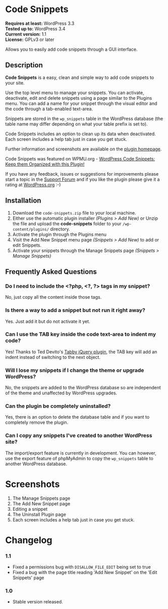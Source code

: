 Code Snippets
=============

**Requires at least:** WordPress 3.3   
**Tested up to:** WordPress 3.4   
**Current version:** 1.1   
**License:** GPLv3 or later   

Allows you to easily add code snippets through a GUI interface.

Description
-----------

**Code Snippets** is a easy, clean and simple way to add code snippets to your site. 

Use the top level menu to manage your snippets. You can activate, deactivate, edit and delete snippets using a page similar to the Plugins menu. You can add a name for your snippet through the visual editor and the code through a tab-enabled text-area.

Snippets are stored in the `wp_snippets` table in the WordPress database (the table name may differ depending on what your table prefix is set to).

Code Snippets includes an option to clean up its data when deactivated. Each screen includes a help tab just in case you get stuck.

Further information and screenshots are available on the [plugin homepage]( http://bungeshea.wordpress.com/plugins/code-snippets).

Code Snippets was featured on WPMU.org - [WordPress Code Snippets: Keep them Organized with this Plugin!](http://wpmu.org/wordpress-code-snippets/)

If you have any feedback, issues or suggestions for improvements please start a topic in the [Support Forum](http://wordpress.org/support/plugin/code-snippets) and if you like the plugin please give it a rating at [WordPress.org](http://wordpress.org/extend/plugins/code-snippets) :-)

Installation
------------

1. Download the `code-snippets.zip` file to your local machine.
2. Either use the automatic plugin installer *(Plugins > Add New)* or Unzip the file and upload the **code-snippets** folder to your `/wp-content/plugins/` directory.
3. Activate the plugin through the Plugins menu
4. Visit the Add New Snippet menu page *(Snippets > Add New)* to add or edit Snippets.
5. Activate your snippets through the Manage Snippets page *(Snippets > Manage Snippets)*

Frequently Asked Questions
--------------------------

### Do I need to include the &lt;?php, &lt;?, ?&gt; tags in my snippet?
No, just copy all the content inside those tags.

### Is there a way to add a snippet but not run it right away?
Yes. Just add it but do not activate it yet.

### Can I use the TAB key inside the code text-area to indent my code?
Yes! Thanks to Ted Devito's [Tabby jQuery plugin](http://teddevito.com/demos/textarea.html), the TAB key will add an indent instead of switching to the next object.

### Will I lose my snippets if I change the theme or upgrade WordPress?
No, the snippets are added to the WordPress database so are independent of the theme and unaffected by WordPress upgrades.

### Can the plugin be completely uninstalled?
Yes, there is an option to delete the database table and if you want to completely remove the plugin.

### Can I copy any snippets I've created to another WordPress site?
The import/export feature is currently in development. You can however, use the export feature of phpMyAdmin to copy the `wp_snippets` table to another WordPress database.

Screenshots
===========

1. The Manage Snippets page
2. The Add New Snippet page
3. Editing a snippet
4. The Uninstall Plugin page
5. Each screen includes a help tab just in case you get stuck.

Changelog
=========

### 1.1
* Fixed a permissions bug with `DISALLOW_FILE_EDIT` being set to true
* Fixed a bug with the page title reading 'Add New Snippet' on the 'Edit Snippets' page

### 1.0
* Stable version released.